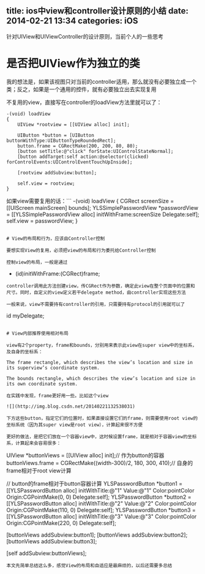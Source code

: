 title: ios中view和controller设计原则的小结
date: 2014-02-21 13:34
categories: iOS 
---
针对UIView和UIViewController的设计原则，当前个人的一些思考
<!--more-->

# 是否把UIView作为独立的类

我的想法是，如果该视图只对当前的controller适用，那么就没有必要独立成一个类；反之，如果是一个通用的控件，就有必要独立出去实现复用

不复用的view，直接写在controller的loadView方法里就可以了：

```
-(void) loadView
{
    UIView *rootview = [[UIView alloc] init];

    UIButton *button = [UIButton buttonWithType:UIButtonTypeRoundedRect];
    button.frame = CGRectMake(200, 200, 80, 80);
    [button setTitle:@"click" forState:UIControlStateNormal];
    [button addTarget:self action:@selector(clicked) forControlEvents:UIControlEventTouchUpInside];

    [rootview addSubview:button];

    self.view = rootview;
}
```
如果view需要复用的话：```
-(void) loadView
{
    CGRect screenSize = [[UIScreen mainScreen] bounds];
    YLSSimplePasswordView *passwordView = [[YLSSimplePasswordView alloc] initWithFrame:screenSize Delegate:self];
    self.view = passwordView;
}
```

# View的布局和行为，应该由Controller控制

要想实现View的复用，必须把view的布局和行为委托给Controller控制

控制view的布局，一般是通过

```
- (id)initWithFrame:(CGRect)frame;
```
controller调用此方法创建view，传CGRect作为参数，确定此view在整个页面中的位置和尺寸。同时，自定义的view定义若干delegate method，由controller实现这些方法

一般来说，view不需要持有controller的引用，只需要持有protocol的引用就可以了

```
id<YLSSimplePasswordViewDelegate> myDelegate;
```

# View内部推荐使用相对布局

view有2个property，frame和bounds，分别用来表示此view在super view中的坐标系，及自身的坐标系：

The frame rectangle, which describes the view’s location and size in its superview’s coordinate system.

The bounds rectangle, which describes the view’s location and size in its own coordinate system.

在实践中发现，frame更好用一些。比如这个view

![](http://img.blog.csdn.net/20140221132538031)

下方这些button，指定它们的位置时，如果直接设置它们的frame，则需要使用root view的坐标系统（因为其super view是root view），计算起来很不方便

更好的做法，是把它们放在一个容器view中，这时候设置frame，就是相对于容器view的坐标系，计算起来会容易很多：

```
UIView *buttonViews = [[UIView alloc] init];// 作为button的容器
buttonViews.frame = CGRectMake((width-300)/2, 180, 300, 410);// 自身的frame相对于root view计算

// button的frame相对于button容器计算
YLSPasswordButton *button1 = [[YLSPasswordButton alloc] initWithTitle:@"1" Value:@"1" Color:pointColor Origin:CGPointMake(0, 0) Delegate:self];
YLSPasswordButton *button2 = [[YLSPasswordButton alloc] initWithTitle:@"2" Value:@"2" Color:pointColor Origin:CGPointMake(110, 0) Delegate:self];
YLSPasswordButton *button3 = [[YLSPasswordButton alloc] initWithTitle:@"3" Value:@"3" Color:pointColor Origin:CGPointMake(220, 0) Delegate:self];

[buttonViews addSubview:button1];
[buttonViews addSubview:button2];
[buttonViews addSubview:button3];

[self addSubview:buttonViews];
```
本文先简单总结这么多，感觉View的布局和自适应是最麻烦的，以后还需要多总结